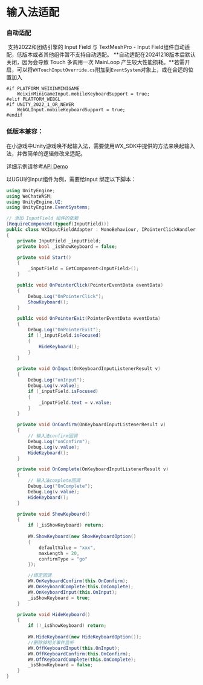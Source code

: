 # 输入法适配

### 自动适配

​    支持2022和团结引擎的 Input Field 与 TextMeshPro - Input Field组件自动适配，低版本或者其他组件暂不支持自动适配。
​    **自动适配在20241218版本后默认关闭，因为会导致 Touch 多调用一次 MainLoop 产生较大性能损耗。**若需开启，可以将`WXTouchInputOverride.cs`附加到`EventSystem`对象上，或在合适的位置加入

```
#if PLATFORM_WEIXINMINIGAME
    WeixinMiniGameInput.mobileKeyboardSupport = true;
#elif PLATFORM_WEBGL
#if UNITY_2022_1_OR_NEWER
    WebGLInput.mobileKeyboardSupport = true;
#endif
```

### 低版本兼容：

在小游戏中Unity游戏唤不起输入法，需要使用WX_SDK中提供的方法来唤起输入法，并做简单的逻辑修改来适配。

详细示例请参考[API Demo](https://github.com/wechat-miniprogram/minigame-unity-webgl-transform/tree/main/Demo/API_V2)

以UGUI的Input组件为例，需要给Input 绑定以下脚本：
```csharp
using UnityEngine;
using WeChatWASM;
using UnityEngine.UI;
using UnityEngine.EventSystems;

// 添加 InputField 组件的依赖
[RequireComponent(typeof(InputField))]
public class WXInputFieldAdapter : MonoBehaviour, IPointerClickHandler, IPointerExitHandler
{
    private InputField _inputField;
    private bool _isShowKeyboard = false;

    private void Start()
    {
        _inputField = GetComponent<InputField>();
    }

    public void OnPointerClick(PointerEventData eventData)
    {
        Debug.Log("OnPointerClick");
        ShowKeyboard();
    }

    public void OnPointerExit(PointerEventData eventData)
    {
        Debug.Log("OnPointerExit");
        if (!_inputField.isFocused)
        {
            HideKeyboard();
        }
    }

    private void OnInput(OnKeyboardInputListenerResult v)
    {
        Debug.Log("onInput");
        Debug.Log(v.value);
        if (_inputField.isFocused)
        {
            _inputField.text = v.value;
        }
    }

    private void OnConfirm(OnKeyboardInputListenerResult v)
    {
        // 输入法confirm回调
        Debug.Log("onConfirm");
        Debug.Log(v.value);
        HideKeyboard();
    }

    private void OnComplete(OnKeyboardInputListenerResult v)
    {
        // 输入法complete回调
        Debug.Log("OnComplete");
        Debug.Log(v.value);
        HideKeyboard();
    }

    private void ShowKeyboard()
    {
        if (_isShowKeyboard) return;
        
        WX.ShowKeyboard(new ShowKeyboardOption()
        {
            defaultValue = "xxx",
            maxLength = 20,
            confirmType = "go"
        });

        //绑定回调
        WX.OnKeyboardConfirm(this.OnConfirm);
        WX.OnKeyboardComplete(this.OnComplete);
        WX.OnKeyboardInput(this.OnInput);
        _isShowKeyboard = true;
    }

    private void HideKeyboard()
    {
        if (!_isShowKeyboard) return;
        
        WX.HideKeyboard(new HideKeyboardOption());
        //删除掉相关事件监听
        WX.OffKeyboardInput(this.OnInput);
        WX.OffKeyboardConfirm(this.OnConfirm);
        WX.OffKeyboardComplete(this.OnComplete);
        _isShowKeyboard = false;
    }
}
```
